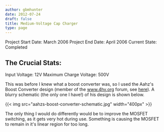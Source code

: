 ```yaml
---
author: gbmhunter
date: 2012-07-24
draft: false
title: Medium-Voltage Cap Charger
type: page
---
```


Project Start Date: March 2006
Project End Date: April 2006
Current State: Completed

## The Crucial Stats:

Input Voltage: 12V
Maximum Charge Voltage: 500V

This was before I knew what a boost converter was, so I used the Aahz's Boost Converter  design (member of the www.4hv.org forum, see [here](https://4hv.org/e107_plugins/forum/forum_viewtopic.php?6457)). A blurry schematic (the only one I have!) of his design is shown below.

{{< img src="aahzs-boost-converter-schematic.jpg" width="400px" >}}

The only thing I would do differently would be to improve the MOSFET switching, as it gets very hot during use. Something is causing the MOSFET to remain in it's linear region for too long.
